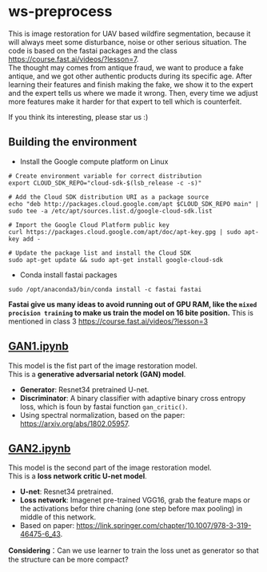 # ws-preprocess
This is image restoration for UAV based wildfire segmentation, because it will always meet some disturbance, noise or other serious situation. 
The code is based on the fastai packages and the class https://course.fast.ai/videos/?lesson=7.  
The thought may comes from antique fraud, we want to produce a fake antique, and we got other authentic products during its specific age. After learning their features and finish making the fake, we show it to the expert and the expert tells us where we made it wrong. Then, every time we adjust more features make it harder for that expert to tell which is counterfeit.  

If you think its interesting, please star us :) 

## Building the environment 
* Install the Google compute platform on Linux
```
# Create environment variable for correct distribution
export CLOUD_SDK_REPO="cloud-sdk-$(lsb_release -c -s)"

# Add the Cloud SDK distribution URI as a package source
echo "deb http://packages.cloud.google.com/apt $CLOUD_SDK_REPO main" | sudo tee -a /etc/apt/sources.list.d/google-cloud-sdk.list

# Import the Google Cloud Platform public key
curl https://packages.cloud.google.com/apt/doc/apt-key.gpg | sudo apt-key add -

# Update the package list and install the Cloud SDK
sudo apt-get update && sudo apt-get install google-cloud-sdk
```
  
* Conda install fastai packages
```
sudo /opt/anaconda3/bin/conda install -c fastai fastai
```
**Fastai give us many ideas to avoid running out of GPU RAM, like the `mixed procision training` to make us train the model on 16 bite position.** This is mentioned in class 3 https://course.fast.ai/videos/?lesson=3

## [GAN1.ipynb](https://github.com/qiaolinhan/ws-preprocess/blob/master/GAN1%20.ipynb)
This model is the fist part of the image restoration model.    
This is a **generative adversarial netork (GAN) model**.    
  * **Generator**: Resnet34 pretrained U-net.
  * **Discriminator**: A binary classifier with adaptive binary cross entropy loss, which is foun by fastai function `gan_critic()`.  
  * Using spectral normalization, based on the paper: https://arxiv.org/abs/1802.05957.  
## [GAN2.ipynb](GAN2.ipynb)
This model is the second part of the image restoration model.  
This is a **loss network critic U-net model**.  
  * **U-net**: Resnet34 pretrained.  
  * **Loss network**: Imagenet pre-trained VGG16, grab the feature maps or the activations befor thire chaning (one step before max pooling) in middle of this network.  
  * Based on paper: https://link.springer.com/chapter/10.1007/978-3-319-46475-6_43.


**Considering**：Can we use learner to train the loss unet as generator so that the structure can be more compact?
